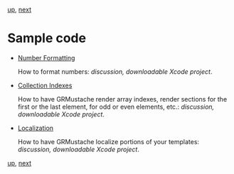 [up](../../../../../GRMustache#documentation), [next](number_formatting.md)

Sample code
===========

- [Number Formatting](number_formatting.md)

    How to format numbers: *discussion, downloadable Xcode project*.

- [Collection Indexes](indexes.md)
    
    How to have GRMustache render array indexes, render sections for the first or the last element, for odd or even elements, etc.: *discussion, downloadable Xcode project*.

- [Localization](localization.md)
    
    How to have GRMustache localize portions of your templates: *discussion, downloadable Xcode project*.

[up](../../../../../GRMustache#documentation), [next](number_formatting.md)
